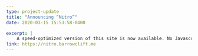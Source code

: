 ```yaml
---
type: project-update
title: "Announcing “Nitro”"
date: 2020-03-15 15:53:58-0400

excerpt: |
    A speed-optimized version of this site is now available. No Javascript, no floating menus, no B.S.
link: https://nitro.barrowclift.me
---
```


